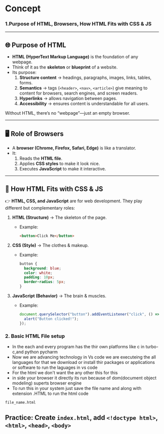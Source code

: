 # Concept
### 1.Purpose of HTML, Browsers, How HTML Fits with CSS & JS

---

## 🌐 Purpose of HTML
- **HTML (HyperText Markup Language)** is the foundation of any webpage.  
- Think of it as the **skeleton** or **blueprint** of a website.  
- Its purpose:  
  1. **Structure content** → headings, paragraphs, images, links, tables, forms.  
  2. **Semantics** → tags (`<header>`, `<nav>`, `<article>`) give meaning to content for browsers, search engines, and screen readers.  
  3. **Hyperlinks** → allows navigation between pages.  
  4. **Accessibility** → ensures content is understandable for all users.  

Without HTML, there’s no “webpage”—just an empty browser.  

---

## 🖥️ Role of Browsers
- A **browser (Chrome, Firefox, Safari, Edge)** is like a translator.  
- It:  
  1. Reads the **HTML file**.  
  2. Applies **CSS styles** to make it look nice.  
  3. Executes **JavaScript** to make it interactive.  

---

## 🎨 How HTML Fits with CSS & JS
👉 **HTML, CSS, and JavaScript** are for web development. They play different but complementary roles:  

1. **HTML (Structure)** → The skeleton of the page.  
   - Example:  
     ```html
     <button>Click Me</button>
     ```  

2. **CSS (Style)** → The clothes & makeup.  
   - Example:  
     ```css
     button {
       background: blue;
       color: white;
       padding: 10px;
       border-radius: 5px;
     }
     ```  

3. **JavaScript (Behavior)** → The brain & muscles.  
   - Example:  
     ```javascript
     document.querySelector("button").addEventListener("click", () => {
       alert("Button clicked!");
     });
     ```
### 2. Basic HTML File setup

- In the each and every program has the thir own platforms like c in turbo-c,and python pycharm
- Now we are advancing technology in Vs code we are executeing the all languages for that we download or install thir packages or applications or software to run the laguages in vs code 
- For the html we don't want the any other this for this 
- in side your browser it directly its run because of dom(document object modeling) superts browser engine
- To run this in your system just save the file name and along with extension .HTML to run the html code 

```python
file_name.html
```

## Practice: Create `index.html`, add `<!doctype html>`, `<html>`, `<head>`, `<body>`